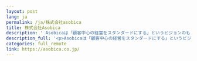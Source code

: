 ```yaml
---
layout: post
lang: ja
permalink: /ja/株式会社asobica
title: 株式会社Asobica
description: ' Asobicaは「顧客中心の経営をスタンダードにする」というビジョンのもと、顧客ロイヤリティの向上・分析で、企業の持続的な成長を実現するサービスcoorumを提供しております。コンパウンドスタートアップとして、以下複数のプロダクトを提供しております。 &lt;ul&gt;&lt;li&gt;コミュニティで顧客との接点を構築する「coorum community」&lt;/li&gt;&lt;li&gt;顧客のデータ統合で精度の高い分析を行う「coorum insight」&lt;/li&gt;&lt;li&gt;体験データを取得し、顧客理解を深化する「coorum research」&lt;/li&gt;&lt;/ul&gt;これら以外にも新規事業を立ち上げて事業の加速を目指しております。 開発組織のカルチャーとしては「大人な開発組織」というものを掲げており、各人がプロダクト思考を持って思いやりあるコミュニケーションを大切にしている組織です。少しでも興味をお持ちいただけたら、ぜひお話ししましょう！ 会社説明 採用情報 '
description_full: '<p>Asobicaは「顧客中心の経営をスタンダードにする」というビジョンのもと、顧客ロイヤリティの向上・分析で、企業の持続的な成長を実現するサービスcoorumを提供しております。コンパウンドスタートアップとして、以下複数のプロダクトを提供しております。<br />&lt;ul&gt;&lt;li&gt;コミュニティで顧客との接点を構築する「coorum community」&lt;/li&gt;&lt;li&gt;顧客のデータ統合で精度の高い分析を行う「coorum insight」&lt;/li&gt;&lt;li&gt;体験データを取得し、顧客理解を深化する「coorum research」&lt;/li&gt;&lt;/ul&gt;これら以外にも新規事業を立ち上げて事業の加速を目指しております。<br />開発組織のカルチャーとしては「大人な開発組織」というものを掲げており、各人がプロダクト思考を持って思いやりあるコミュニケーションを大切にしている組織です。少しでも興味をお持ちいただけたら、ぜひお話ししましょう！<br /><a href="https://speakerdeck.com/asobica/company-deck-288ce65d-aea4-428c-84b4-d1701cf98c92">会社説明</a><br /><a href="https://herp.careers/v1/asobica">採用情報</a></p>'
categories: full_remote
link: https://asobica.co.jp/
---
```

